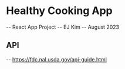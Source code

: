 # Healthy Cooking App
-- React App Project
-- EJ Kim
-- August 2023

## API
-- https://fdc.nal.usda.gov/api-guide.html
